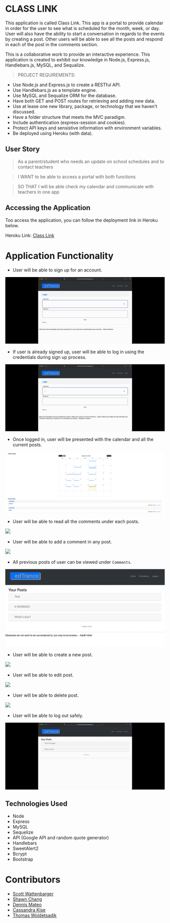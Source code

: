 # CLASS LINK
This application is called Class Link. This app is a portal to provide calendar in order for the user to see what is scheduled for the month, week, or day. User will also have the ability to start a conversation in regards to the events by creating a post. Other users will be able to see all the posts and respond in each of the post in the comments section. 

This is a collaborative work to provide an interactive experience. This application is created to exhibit our knowledge in Node.js, Express.js, Handlebars.js, MySQL, and Sequalize.

> PROJECT REQUIREMENTS:

* Use Node.js and Express.js to create a RESTful API.
* Use Handlebars.js as a template engine.
* Use MySQL and Sequalize ORM for the database.
* Have both GET and POST routes for retrieving and adding new data.
* Use at lease one new library, package, or technology that we haven't discussed.
* Have a folder structure that meets the MVC paradigm.
* Include authentication (express-session and cookies).
* Protect API keys and sensistive information with environment variables.
* Be deployed using Heroku (with data).

## User Story
> As a parent/student who needs an update on school schedules and to contact teachers

> I WANT to be able to access a portal with both functions

> SO THAT I will be able check my calendar and communicate with teachers in one app

## Accessing the Application
Too access the application, you can follow the deployment link in Heroku below.

Heroku Link: [Class Link](https://ucb-school-portal.herokuapp.com/login)

# Application Functionality
* User will be able to sign up for an account.
<img src="./assets/school_signup.gif">

* If user is already signed up, user will be able to log in using the credentials during sign up process.
<img src="./assets/school_login.gif">

* Once logged in, user will be presented with the calendar and all the current posts.
<img src="./assets/school_home.png">

* User will be able to read all the comments under each posts.
<img src="./assets/school_readcomments.gif">

* User will be able to add a comment in any post.
<img src="./assets/school_addcomment.gif">

* All previous posts of user can be viewed under `Comments`.
<img src="./assets/school_viewpost.png">

* User will be able to create a new post.
<img src="./assets/school_createpost.gif">

* User will be able to edit post.
<img src="./assets/school_editpost.gif">

* User will be able to delete post.
<img src="./assets/school_deletepost.gif">

* User will be able to log out safely.
<img src="./assets/school_logout.gif">

## Technologies Used
* Node
* Express
* MySQL
* Sequelize
* API (Google API and random quote generator)
* Handlebars
* SweetAlert2
* Bcrypt
* Bootstrap


# Contributors
* [Scott Wattenbarger](https://github.com/scottwatt)
* [Shawn Chang](https://github.com/shawnchangs)
* [Dennis Mateo](https://github.com/itsDenMat)
* [Cassandra Kise](https://github.com/cassandrakise)
* [Thomas Woldetsadik](https://github.com/FormulaXYZ)

